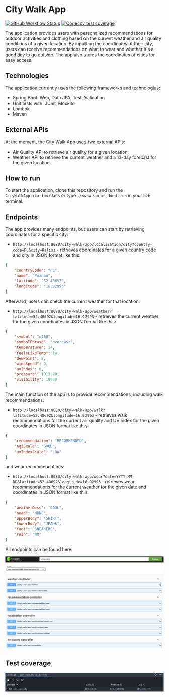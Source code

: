 # City Walk App

[![GitHub Workflow Status](https://img.shields.io/github/actions/workflow/status/viepovsky/City-Walk-App/maven.yml?style=plastic)](https://github.com/viepovsky/City-Walk-App/actions/workflows/maven.yml)
[![Codecov test coverage](https://img.shields.io/codecov/c/github/viepovsky/City-Walk-App?style=plastic)](https://codecov.io/gh/viepovsky/City-Walk-App)

The application provides users with personalized recommendations for outdoor activities and clothing based on the current weather and air quality conditions of a given location. 
By inputting the coordinates of their city, users can receive recommendations on what to wear and whether it's a good day to go outside. The app also stores the coordinates of cities for easy access.

## Technologies

The application currently uses the following frameworks and technologies:

- Spring Boot: Web, Data JPA, Test, Validation
- Unit tests with: JUnit, Mockito
- Lombok
- Maven

## External APIs

At the moment, the City Walk App uses two external APIs:

- Air Quality API to retrieve air quality for a given location.
- Weather API to retrieve the current weather and a 13-day forecast for the given location.

## How to run

To start the application, clone this repository and run the `CityWalkApplication` class or type `./mvnw spring-boot:run` in your IDE terminal.

## Endpoints

The app provides many endpoints, but users can start by retrieving coordinates for a specific city:
- `http://localhost:8080/city-walk-app/localization/city?country-code=PL&city=Kalisz` -  retrieves coordinates for a given country code and city in JSON format like this:
```json
{
    "countryCode": "PL",
    "name": "Poznań",
    "latitude": "52.40692",
    "longitude": "16.92993"
}
```
Afterward, users can check the current weather for that location:
- `http://localhost:8080/city-walk-app/weather?latitude=52.40692&longitude=16.92993` - retrieves the current weather for the given coordinates in JSON format like this:
```json
{
    "symbol": "n400",
    "symbolPhrase": "overcast",
    "temperature": 14,
    "feelsLikeTemp": 14,
    "dewPoint": 8,
    "windSpeed": 9,
    "uvIndex": 0,
    "pressure": 1013.29,
    "visibility": 10000
}
```
The main function of the app is to provide recommendations, including walk recommendations:
- `http://localhost:8080/city-walk-app/walk?latitude=52.40692&longitude=16.92993` -  retrieves walk recommendations for the current air quality and UV index for the given coordinates in JSON format like this:
```json
{
    "recommendation": "RECOMMENDED",
    "aqiScale": "GOOD",
    "uvIndexScale": "LOW"
}
```
and wear recommendations:
- `http://localhost:8080/city-walk-app/wear?date=YYYY-MM-DD&latitude=52.40692&longitude=16.92993` -  retrieves wear recommendations for the current weather for the given date and coordinates in JSON format like this:
```json
{
    "weatherDesc": "COOL",
    "head": "NONE",
    "upperBody": "SHIRT",
    "lowerBody": "JEANS",
    "foot": "SNEAKERS",
    "rain": "NO"
}
```

All endpoints can be found here:

![Swagger screenshot](src/main/resources/screenshots/swagger.JPG)

## Test coverage

![Test coverage screenshot](src/main/resources/screenshots/test-coverage.JPG)
